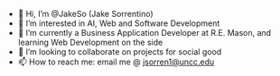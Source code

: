 - 👋 Hi, I’m @JakeSo (Jake Sorrentino)
- 👀 I’m interested in AI, Web and Software Development
- 🌱 I’m currently a Business Application Developer at R.E. Mason, and learning Web Development on the side
- 💞️ I’m looking to collaborate on projects for social good
- 📫 How to reach me: 
    email me @ jsorren1@uncc.edu
    
    
